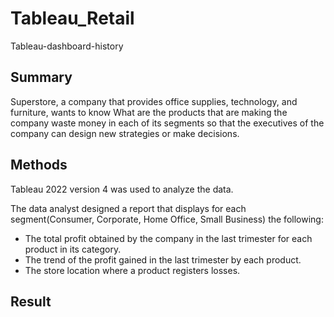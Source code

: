 # Tableau_Retail
Tableau-dashboard-history

## Summary
Superstore, a company that provides office supplies, technology, and furniture, wants to know What are the products that are making the company waste money in each of its segments so that the executives of the company can design new strategies or make decisions.


## Methods
Tableau 2022 version 4 was used to analyze the data.

The data analyst designed a report that displays for each segment(Consumer, Corporate, Home Office, Small Business) the following:

* The total profit obtained by the company in the last trimester for each product in its category.
* The trend of the profit gained in the last trimester by each product.
* The store location where a product registers losses.



## Result

